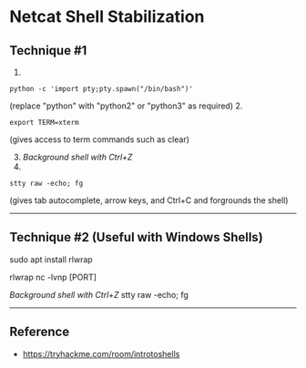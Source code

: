 # Netcat Shell Stabilization

## Technique #1
1.
```
python -c 'import pty;pty.spawn("/bin/bash")'
```
(replace "python" with "python2" or "python3" as required)
2.
```
export TERM=xterm
```
(gives access to term commands such as clear)

3. *Background shell with Ctrl+Z*
4. 
```
stty raw -echo; fg
```
(gives tab autocomplete, arrow keys, and Ctrl+C and forgrounds the shell)
*******************************************************************************
## Technique #2 (Useful with Windows Shells)

sudo apt install rlwrap

rlwrap nc -lvnp [PORT]

*Background shell with Ctrl+Z*
stty raw -echo; fg

*******************************************************************************

## Reference
* https://tryhackme.com/room/introtoshells
